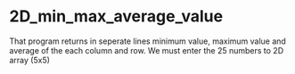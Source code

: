 # 2D_min_max_average_value
That program returns in seperate lines minimum value, maximum value and average of the each column and row.
We must enter the 25 numbers to 2D array (5x5)

